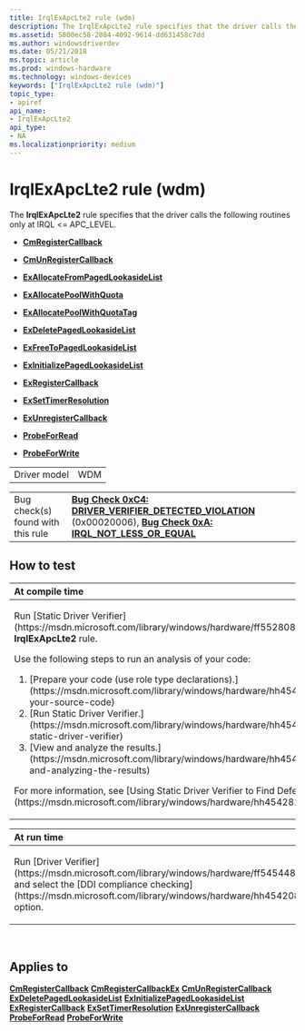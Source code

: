 ```yaml
---
title: IrqlExApcLte2 rule (wdm)
description: The IrqlExApcLte2 rule specifies that the driver calls the following routines only at IRQL�  APC\_LEVEL.
ms.assetid: 5800ec58-2084-4092-9614-dd631458c7dd
ms.author: windowsdriverdev
ms.date: 05/21/2018
ms.topic: article
ms.prod: windows-hardware
ms.technology: windows-devices
keywords: ["IrqlExApcLte2 rule (wdm)"]
topic_type:
- apiref
api_name:
- IrqlExApcLte2
api_type:
- NA
ms.localizationpriority: medium
---
```


# IrqlExApcLte2 rule (wdm)


The **IrqlExApcLte2** rule specifies that the driver calls the following routines only at IRQL &lt;= APC\_LEVEL.

-   [**CmRegisterCallback**](https://msdn.microsoft.com/library/windows/hardware/ff541918)

-   [**CmUnRegisterCallback**](https://msdn.microsoft.com/library/windows/hardware/ff541928)

-   [**ExAllocateFromPagedLookasideList**](https://msdn.microsoft.com/library/windows/hardware/ff544393)

-   [**ExAllocatePoolWithQuota**](https://msdn.microsoft.com/library/windows/hardware/ff544506)

-   [**ExAllocatePoolWithQuotaTag**](https://msdn.microsoft.com/library/windows/hardware/ff544513)

-   [**ExDeletePagedLookasideList**](https://msdn.microsoft.com/library/windows/hardware/ff544570)

-   [**ExFreeToPagedLookasideList**](https://msdn.microsoft.com/library/windows/hardware/ff544605)

-   [**ExInitializePagedLookasideList**](https://msdn.microsoft.com/library/windows/hardware/ff545309)

-   [**ExRegisterCallback**](https://msdn.microsoft.com/library/windows/hardware/ff545534)

-   [**ExSetTimerResolution**](https://msdn.microsoft.com/library/windows/hardware/ff545614)

-   [**ExUnregisterCallback**](https://msdn.microsoft.com/library/windows/hardware/ff545649)

-   [**ProbeForRead**](https://msdn.microsoft.com/library/windows/hardware/ff559876)

-   [**ProbeForWrite**](https://msdn.microsoft.com/library/windows/hardware/ff559879)

|              |     |
|--------------|-----|
| Driver model | WDM |

|                                   |                                                                                                                                                                                                                                        |
|-----------------------------------|----------------------------------------------------------------------------------------------------------------------------------------------------------------------------------------------------------------------------------------|
| Bug check(s) found with this rule | [**Bug Check 0xC4: DRIVER\_VERIFIER\_DETECTED\_VIOLATION**](https://msdn.microsoft.com/library/windows/hardware/ff560187) (0x00020006), [**Bug Check 0xA: IRQL\_NOT\_LESS\_OR\_EQUAL**](https://msdn.microsoft.com/library/windows/hardware/ff560129) |

How to test
-----------

<table>
<colgroup>
<col width="100%" />
</colgroup>
<thead>
<tr class="header">
<th align="left">At compile time</th>
</tr>
</thead>
<tbody>
<tr class="odd">
<td align="left"><p>Run [Static Driver Verifier](https://msdn.microsoft.com/library/windows/hardware/ff552808) and specify the <strong>IrqlExApcLte2</strong> rule.</p>
Use the following steps to run an analysis of your code:
<ol>
<li>[Prepare your code (use role type declarations).](https://msdn.microsoft.com/library/windows/hardware/hh454281#preparing-your-source-code)</li>
<li>[Run Static Driver Verifier.](https://msdn.microsoft.com/library/windows/hardware/hh454281#running-static-driver-verifier)</li>
<li>[View and analyze the results.](https://msdn.microsoft.com/library/windows/hardware/hh454281#viewing-and-analyzing-the-results)</li>
</ol>
<p>For more information, see [Using Static Driver Verifier to Find Defects in Drivers](https://msdn.microsoft.com/library/windows/hardware/hh454281).</p></td>
</tr>
</tbody>
</table>

<table>
<colgroup>
<col width="100%" />
</colgroup>
<thead>
<tr class="header">
<th align="left">At run time</th>
</tr>
</thead>
<tbody>
<tr class="odd">
<td align="left"><p>Run [Driver Verifier](https://msdn.microsoft.com/library/windows/hardware/ff545448) and select the [DDI compliance checking](https://msdn.microsoft.com/library/windows/hardware/hh454208) option.</p></td>
</tr>
</tbody>
</table>

 

Applies to
----------

[**CmRegisterCallback**](https://msdn.microsoft.com/library/windows/hardware/ff541918)
[**CmRegisterCallbackEx**](https://msdn.microsoft.com/library/windows/hardware/ff541921)
[**CmUnRegisterCallback**](https://msdn.microsoft.com/library/windows/hardware/ff541928)
[**ExDeletePagedLookasideList**](https://msdn.microsoft.com/library/windows/hardware/ff544570)
[**ExInitializePagedLookasideList**](https://msdn.microsoft.com/library/windows/hardware/ff545309)
[**ExRegisterCallback**](https://msdn.microsoft.com/library/windows/hardware/ff545534)
[**ExSetTimerResolution**](https://msdn.microsoft.com/library/windows/hardware/ff545614)
[**ExUnregisterCallback**](https://msdn.microsoft.com/library/windows/hardware/ff545649)
[**ProbeForRead**](https://msdn.microsoft.com/library/windows/hardware/ff559876)
[**ProbeForWrite**](https://msdn.microsoft.com/library/windows/hardware/ff559879)
 

 





